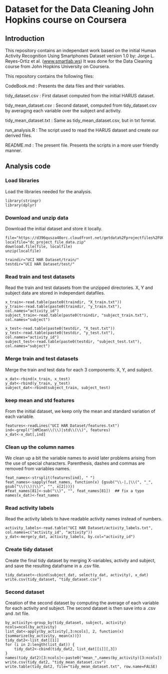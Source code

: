 # Dataset for the Data Cleaning John Hopkins course on Coursera

## Introduction
This repository contains an independant work based on the initial Human Activity Recognition Using Smartphones Dataset version 1.0 by:
Jorge L. Reyes-Ortiz et al. (www.smartlab.ws)
It was done for the Data Cleaning course from John Hopkins University on Coursera.

This repository contains the following files:

CodeBook.md : Presents the data files and their variables.

tidy_dataset.csv : First dataset computed from the initial HARUS dataset.

tidy_mean_dataset.csv : Second dataset, computed from tidy_dataset.csv by averaging each variable over the subject and activity.

tidy_mean_dataset.txt : Same as tidy_mean_dataset.csv, but in txt format.

run_analysis.R : The script used to read the HARUS dataset and create our derived files.

README.md : The present file. Presents the scripts in a more user friendly manner.


## Analysis code
### Load libraries
Load the libraries needed for the analysis.
```{r}
library(stringr)
library(dplyr)
```

### Download and unzip data
Download the initial dataset and store it locally.

```{r}
file="https://d396qusza40orc.cloudfront.net/getdata%2Fprojectfiles%2FUCI%20HAR%20Dataset.zip"
localfile="dc_project_file_data.zip"
download.file(file, localfile)
unzip(localfile)

traindir="UCI HAR Dataset/train/"
testdir="UCI HAR Dataset/test/"
```

### Read train and test datasets
Read the train and test datasets from the unzipped directories.
X, Y and subject data are stored in independant datafiles.
```{r}
x_train<-read.table(paste0(traindir, "X_train.txt"))
y_train<-read.table(paste0(traindir, "y_train.txt"), col.names="activity_id")
subject_train<-read.table(paste0(traindir, "subject_train.txt"), col.names="subject")

x_test<-read.table(paste0(testdir, "X_test.txt"))
y_test<-read.table(paste0(testdir, "y_test.txt"), col.names="activity_id")
subject_test<-read.table(paste0(testdir, "subject_test.txt"), col.names="subject")
```

### Merge train and test datasets
Merge the train and test data for each 3 components: X, Y, and subject.
```{r}
x_dat<-rbind(x_train, x_test)
y_dat<-rbind(y_train, y_test)
subject_dat<-rbind(subject_train, subject_test)
```

### keep mean and std features
From the initial dataset, we keep only the mean and standard variation of each variable. 

```{r}
features<-readLines("UCI HAR Dataset/features.txt")
ind<-grepl("[mM]ean\\(\\)|std\\(\\)", features)
x_dat<-x_dat[,ind]
```

### Clean up the column names
We clean up a bit the variable names to avoid later problems arising from the use of special characters. 
Parenthesis, dashes and commas are removed from variables names.
```{r}
feat_names<-strsplit(features[ind], " ")
feat_names<-sapply(feat_names, function(x) {gsub("\\-|,|\\(", "_", gsub("\\(\\)|\\)", "", x[2]))})
#feat_names[81]<-sub("\\)", "", feat_names[81])  ## fix a typo
names(x_dat)<-feat_names
```

### Read activity labels
Read the activity labels to have readable activity names instead of numbers.
```{r}
activity_labels<-read.table("UCI HAR Dataset/activity_labels.txt", col.names=c("activity_id", "activity"))
y_dat<-merge(y_dat, activity_labels, by.col="activity_id")
```

### Create tidy dataset
Create the final tidy dataset by merging X-variables, activity and subject, and save the resulting dataframe in a .csv file.
```{r}
tidy_dataset<-cbind(subject_dat, select(y_dat, activity), x_dat)
write.csv(tidy_dataset, "tidy_dataset.csv")
```

### Second dataset
Creation of the second dataset by computing the average of each variable for each activity and subject.
The second dataset is then save into a .csv and .txt file.
```{r}
by_activity<-group_by(tidy_dataset, subject, activity)
ncols=ncol(by_activity)
list_dat<-apply(by_activity[,3:ncols], 2, function(x) {summarize(by_activity, mean(x))})
tidy_dat2<-list_dat[[1]]
for (i in 2:length(list_dat)) {
    tidy_dat2<-cbind(tidy_dat2, list_dat[[i]][,3])
}
names(tidy_dat2)[3:ncols]<-paste0("mean_",names(by_activity)[3:ncols])
write.csv(tidy_dat2, "tidy_mean_dataset.csv")
write.table(tidy_dat2, file="tidy_mean_dataset.txt", row.name=FALSE)
```

